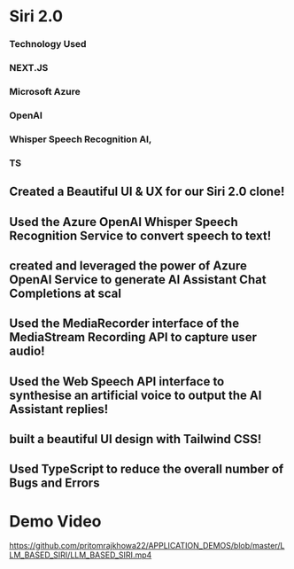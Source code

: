 # Siri 2.0 

### Technology Used
### NEXT.JS  
### Microsoft Azure
### OpenAI
### Whisper Speech Recognition AI, 
### TS


## Created a Beautiful UI & UX for our Siri 2.0 clone!
## Used the Azure OpenAI Whisper Speech Recognition Service to convert speech to text!
## created and leveraged the power of Azure OpenAI Service to generate AI Assistant Chat Completions at scal
## Used the MediaRecorder interface of the MediaStream Recording API to capture user audio!
## Used the Web Speech API interface to synthesise an artificial voice to output the AI Assistant replies!
## built a beautiful UI design with Tailwind CSS!
## Used TypeScript to reduce the overall number of Bugs and Errors

# Demo Video

https://github.com/pritomrajkhowa22/APPLICATION_DEMOS/blob/master/LLM_BASED_SIRI/LLM_BASED_SIRI.mp4







